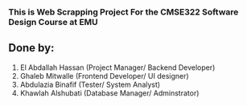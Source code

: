 ### This is Web Scrapping Project For the CMSE322 Software Design Course at EMU
## Done by: 
1. El Abdallah Hassan (Project Manager/ Backend Developer)
2. Ghaleb Mitwalle (Frontend Developer/ UI designer)
3. Abdulazia Binafif (Tester/ System Analyst)
4. Khawlah Alshubati (Database Manager/ Adminstrator)
